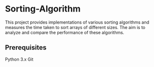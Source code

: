 # Sorting-Algorithm
This project provides implementations of various sorting algorithms and measures the time taken to sort arrays of different sizes. The aim is to analyze and compare the performance of these algorithms.

## Prerequisites

Python 3.x
Git
